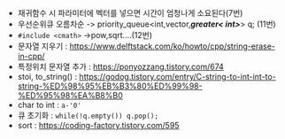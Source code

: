 - 재귀함수 시 파라미터에 벡터를 넣으면 시간이 엄청나게 소요된다(7번)
- 우선순위큐 오름차순 -> priority_queue<int,vector<int>,__*greater< int>*__> q;  (11번)
- `#include <cmath>` ->pow,sqrt....(12번)
- 문자열 지우기 : https://www.delftstack.com/ko/howto/cpp/string-erase-in-cpp/  
- 특정위치 문자열 추가 : https://ponyozzang.tistory.com/674
- stoi, to_string() : https://godog.tistory.com/entry/C-string-to-int-int-to-string-%ED%98%95%EB%B3%80%ED%99%98-%ED%95%98%EA%B8%B0  
- char to int : `a-'0'`
- 큐 초기화 : `while(!q.empty()) q.pop();`
- sort : https://coding-factory.tistory.com/595
